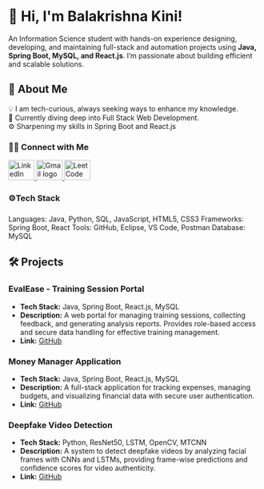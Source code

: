 # 👋 Hi, I'm Balakrishna Kini!

An Information Science student with hands-on experience designing, developing, and maintaining full-stack and automation projects using **Java, Spring Boot, MySQL, and React.js**. I’m passionate about building efficient and scalable solutions.

## 🚀 About Me
<p align="left">
  💡 I am tech-curious, always seeking ways to enhance my knowledge. <br>
  🌱 Currently diving deep into Full Stack Web Development.<br>
  ⚙️ Sharpening my skills in Spring Boot and React.js <br>
    
</p>
  
### 🤝🏻 Connect with Me 
   <div align="left">
  <a href="http://linkedin.com/in/balakrishna-kini" target="_blank" title="Connect with me on LinkedIn">
    <img src="https://skillicons.dev/icons?i=linkedin" width="52" height="40" alt="LinkedIn logo" />
  </a>
  <a href="mailto:balakrishnakini22@gmail.com@gmail.com" target="_blank" title="Send me an email">
    <img src="https://skillicons.dev/icons?i=gmail" width="52" height="40" alt="Gmail logo" />
  </a>
  <a href="https://leetcode.com/u/Balakrishna_kini/" target="_blank" title="Solve problems with me on LeetCode">
      <img src="https://cdn.simpleicons.org/leetcode/FFA116" width="52" height="40" alt="LeetCode logo"/>
    </a>
   <div>    

<h3 align="left">⚙️Tech Stack</h3>

###
<p align="left">
Languages: Java, Python, SQL, JavaScript, HTML5, CSS3 
Frameworks: Spring Boot, React
Tools: GitHub, Eclipse, VS Code, Postman
Database: MySQL
</p>

## 🛠️ Projects

### EvalEase - Training Session Portal
- **Tech Stack:** Java, Spring Boot, React.js, MySQL  
- **Description:** A web portal for managing training sessions, collecting feedback, and generating analysis reports. Provides role-based access and secure data handling for effective training management.  
- **Link:** [GitHub](https://github.com/Balakrishna-kini/EvalEase-A-Feedback-Collection-and-Analysis-Portal)

### Money Manager Application
- **Tech Stack:** Java, Spring Boot, React.js, MySQL  
- **Description:** A full-stack application for tracking expenses, managing budgets, and visualizing financial data with secure user authentication.  
- **Link:** [GitHub](https://github.com/Balakrishna-kini/Money-Manager-Application)

### Deepfake Video Detection
- **Tech Stack:** Python, ResNet50, LSTM, OpenCV, MTCNN  
- **Description:** A system to detect deepfake videos by analyzing facial frames with CNNs and LSTMs, providing frame-wise predictions and confidence scores for video authenticity.  
- **Link:** [GitHub](https://github.com/Balakrishna-kini/DeepfakeVideoDetection)
